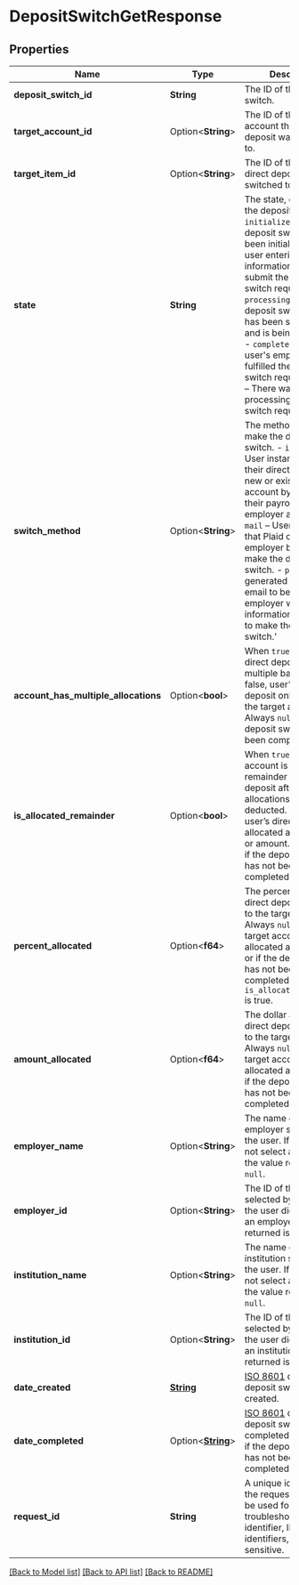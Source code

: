 # DepositSwitchGetResponse

## Properties

Name | Type | Description | Notes
------------ | ------------- | ------------- | -------------
**deposit_switch_id** | **String** | The ID of the deposit switch. | 
**target_account_id** | Option<**String**> | The ID of the bank account the direct deposit was switched to. | 
**target_item_id** | Option<**String**> | The ID of the Item the direct deposit was switched to. | 
**state** | **String** |  The state, or status, of the deposit switch.  - `initialized` – The deposit switch has been initialized with the user entering the information required to submit the deposit switch request.  - `processing` – The deposit switch request has been submitted and is being processed.  - `completed` – The user's employer has fulfilled the deposit switch request.  - `error` – There was an error processing the deposit switch request. | 
**switch_method** | Option<**String**> | The method used to make the deposit switch.  - `instant` – User instantly switched their direct deposit to a new or existing bank account by connecting their payroll or employer account.  - `mail` – User requested that Plaid contact their employer by mail to make the direct deposit switch.  - `pdf` – User generated a PDF or email to be sent to their employer with the information necessary to make the deposit switch.' | [optional]
**account_has_multiple_allocations** | Option<**bool**> | When `true`, user’s direct deposit goes to multiple banks. When false, user’s direct deposit only goes to the target account. Always `null` if the deposit switch has not been completed. | 
**is_allocated_remainder** | Option<**bool**> | When `true`, the target account is allocated the remainder of direct deposit after all other allocations have been deducted. When `false`, user’s direct deposit is allocated as a percent or amount. Always `null` if the deposit switch has not been completed. | 
**percent_allocated** | Option<**f64**> | The percentage of direct deposit allocated to the target account. Always `null` if the target account is not allocated a percentage or if the deposit switch has not been completed or if `is_allocated_remainder` is true. | 
**amount_allocated** | Option<**f64**> | The dollar amount of direct deposit allocated to the target account. Always `null` if the target account is not allocated an amount or if the deposit switch has not been completed. | 
**employer_name** | Option<**String**> | The name of the employer selected by the user. If the user did not select an employer, the value returned is `null`. | [optional]
**employer_id** | Option<**String**> | The ID of the employer selected by the user. If the user did not select an employer, the value returned is `null`. | [optional]
**institution_name** | Option<**String**> | The name of the institution selected by the user. If the user did not select an institution, the value returned is `null`. | [optional]
**institution_id** | Option<**String**> | The ID of the institution selected by the user. If the user did not select an institution, the value returned is `null`. | [optional]
**date_created** | [**String**](string.md) | [ISO 8601](https://wikipedia.org/wiki/ISO_8601) date the deposit switch was created.  | 
**date_completed** | Option<[**String**](string.md)> | [ISO 8601](https://wikipedia.org/wiki/ISO_8601) date the deposit switch was completed. Always `null` if the deposit switch has not been completed.  | 
**request_id** | **String** | A unique identifier for the request, which can be used for troubleshooting. This identifier, like all Plaid identifiers, is case sensitive. | 

[[Back to Model list]](../README.md#documentation-for-models) [[Back to API list]](../README.md#documentation-for-api-endpoints) [[Back to README]](../README.md)


